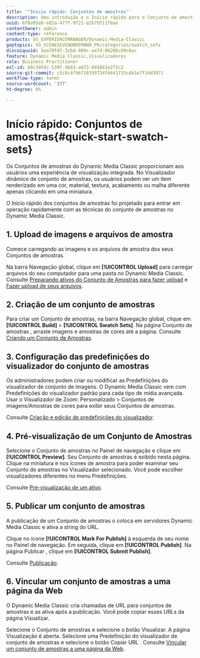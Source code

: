 ```yaml
---
title: '"Início rápido: Conjuntos de amostras"'
description: Uma introdução e o Início rápido para o Conjunto de amostras para ajudá-lo a ativar e executar rapidamente.
uuid: 6f8a95e8-e82a-477f-9f21-d2b7b511f8ae
contentOwner: admin
content-type: reference
products: SG_EXPERIENCEMANAGER/Dynamic-Media-Classic
geptopics: SG_SCENESEVENONDEMAND_PK/categories/swatch_sets
discoiquuid: 1ea70fdf-3cbd-409c-ae7d-06286c99c6ac
feature: Dynamic Media Classic,Visualizadores
role: Business Practitioner
exl-id: b0c345dc-539f-4b03-a873-091681e2f2c2
source-git-commit: c5c8c4f96f18339734f4441733cdb1e7f34d3071
workflow-type: tm+mt
source-wordcount: '377'
ht-degree: 0%

---
```


# Início rápido: Conjuntos de amostras{#quick-start-swatch-sets}

Os Conjuntos de amostras do Dynamic Media Classic proporcionam aos usuários uma experiência de visualização integrada. No Visualizador dinâmico de conjunto de amostras, os usuários podem ver um item renderizado em uma cor, material, textura, acabamento ou malha diferente apenas clicando em uma miniatura.

O Início rápido dos conjuntos de amostras foi projetado para entrar em operação rapidamente com as técnicas do conjunto de amostras no Dynamic Media Classic.

## 1. Upload de imagens e arquivos de amostra

Comece carregando as imagens e os arquivos de amostra dos seus Conjuntos de amostras.

Na barra Navegação global, clique em **[!UICONTROL Upload]** para carregar arquivos do seu computador para uma pasta no Dynamic Media Classic. Consulte [Preparando ativos do Conjunto de Amostras para fazer upload](preparing-swatch-set-assets-upload.md#preparing-swatch-set-assets-for-upload) e [Fazer upload de seus arquivos](uploading-files.md#uploading-your-files).

## 2. Criação de um conjunto de amostras

Para criar um Conjunto de amostras, na barra Navegação global, clique em **[!UICONTROL Build]** > **[!UICONTROL Swatch Sets]**. Na página Conjunto de amostras , arraste imagens e amostras de cores até a página. Consulte [Criando um Conjunto de Amostras](creating-swatch-set.md#creating-a-swatch-set).

## 3. Configuração das predefinições do visualizador do conjunto de amostras

Os administradores podem criar ou modificar as Predefinições do visualizador de conjunto de imagens. O Dynamic Media Classic vem com Predefinições do visualizador padrão para cada tipo de mídia avançada. Usar o Visualizador de Zoom: Personalizado > Conjuntos de imagens/Amostras de cores para exibir seus Conjuntos de amostras.

Consulte [Criação e edição de predefinições do visualizador](application-setup.md#adding-and-editing-viewer-presets).

## 4. Pré-visualização de um Conjunto de Amostras

Selecione o Conjunto de amostras no Painel de navegação e clique em **[!UICONTROL Preview]**. Seu Conjunto de amostras é exibido nesta página. Clique na miniatura e nos ícones de amostra para poder examinar seu Conjunto de amostras no Visualizador selecionado. Você pode escolher visualizadores diferentes no menu Predefinições.

Consulte [Pré-visualização de um ativo](previewing-asset.md#previewing-an-asset).

## 5. Publicar um conjunto de amostras

A publicação de um Conjunto de amostras o coloca em servidores Dynamic Media Classic e ativa a string do URL.

Clique no ícone **[!UICONTROL Mark For Publish]** à esquerda de seu nome no Painel de navegação. Em seguida, clique em **[!UICONTROL Publish]**. Na página Publicar , clique em **[!UICONTROL Submit Publish]**.

Consulte [Publicação](publishing-files.md#publishing-files).

## 6. Vincular um conjunto de amostras a uma página da Web

O Dynamic Media Classic cria chamadas de URL para conjuntos de amostras e as ativa após a publicação. Você pode copiar esses URLs da página Visualizar.

Selecione o Conjunto de amostras e selecione o botão Visualizar. A página Visualização é aberta. Selecione uma Predefinição do visualizador de conjunto de amostras e selecione o botão Copiar URL . Consulte [Vincular um conjunto de amostras a uma página da Web](linking-swatch-set-web-page.md#linking-a-swatch-set-to-a-web-page).
